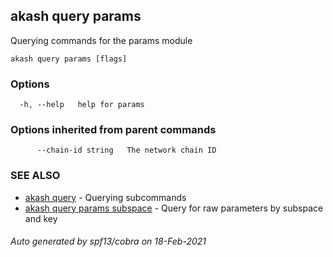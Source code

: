 ## akash query params

Querying commands for the params module

```
akash query params [flags]
```

### Options

```
  -h, --help   help for params
```

### Options inherited from parent commands

```
      --chain-id string   The network chain ID
```

### SEE ALSO

* [akash query](akash_query.md)	 - Querying subcommands
* [akash query params subspace](akash_query_params_subspace.md)	 - Query for raw parameters by subspace and key

###### Auto generated by spf13/cobra on 18-Feb-2021
